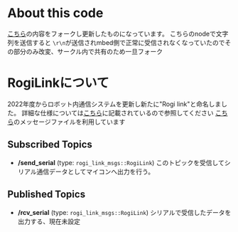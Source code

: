 # About this code
[こちら](https://github.com/moden3/serial_test)の内容をフォークし更新したものになっています。
こちらのnodeで文字列を送信すると `\r\n`が送信されmbed側で正常に受信されなくなっていたのでその部分のみ改変、サークル内で共有のため一旦フォーク

# RogiLinkについて
2022年度からロボット内通信システムを更新し新たに"Rogi link"と命名しました。
詳細な仕様については[こちら](https://kra.kibe.la/notes/4986)に記載されているので参照してください
[こちら](https://github.com/KeioRoboticsAssociation/rogi_link_msgs)のメッセージファイルを利用しています

## Subscribed Topics
- **/send_serial** (type: `rogi_link_msgs::RogiLink`)
このトピックを受信してシリアル通信データとしてマイコンへ出力を行う。 


## Published Topics
- **/rcv_serial** (type: `rogi_link_msgs::RogiLink`)
シリアルで受信したデータを出力する、現在未設定
